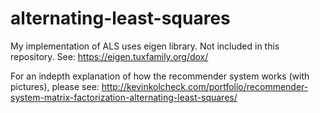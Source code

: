 # alternating-least-squares
My implementation of ALS uses eigen library. Not included in this repository. See: https://eigen.tuxfamily.org/dox/

For an indepth explanation of how the recommender system works (with pictures), please see: http://kevinkolcheck.com/portfolio/recommender-system-matrix-factorization-alternating-least-squares/
